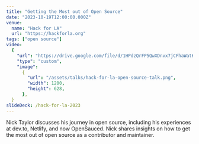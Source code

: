 ```yaml
---
title: "Getting the Most out of Open Source"
date: "2023-10-19T12:00:00.000Z"
venue:
  name: "Hack for LA"
  url: "https://hackforla.org"
tags: ["open source"]
video:
  {
    "url": "https://drive.google.com/file/d/1HPdzQrFP5QwXDnvx7jCFhaWatKTmh-3u/view?usp=sharing",
    "type": "custom",
    "image":
      {
        "url": "/assets/talks/hack-for-la-open-source-talk.png",
        "width": 1200,
        "height": 628,
      },
  }
slideDeck: /hack-for-la-2023
---
```


Nick Taylor discusses his journey in open source, including his experiences at dev.to, Netlify, and now OpenSauced. Nick shares insights on how to get the most out of open source as a contributor and maintainer.
